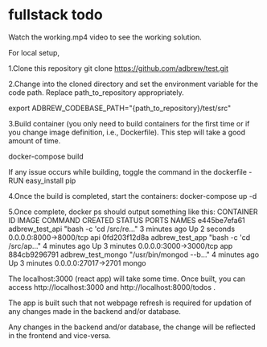 # fullstack todo
 

Watch the working.mp4 video to see the working solution.


For local setup, 

1.Clone this repository
git clone https://github.com/adbrew/test.git


2.Change into the cloned directory and set the environment variable for the code path. Replace path_to_repository appropriately.

export ADBREW_CODEBASE_PATH="{path_to_repository}/test/src"


3.Build container (you only need to build containers for the first time or if you change image definition, i.e., Dockerfile). This step will take a good amount of time.

docker-compose build

If any issue occurs while building, toggle the command in the dockerfile - RUN easy_install pip


4.Once the build is completed, start the containers:
docker-compose up -d


5.Once complete, docker ps should output something like this:
CONTAINER ID   IMAGE               COMMAND                  CREATED         STATUS         PORTS                      NAMES
e445be7efa61   adbrew_test_api     "bash -c 'cd /src/re…"   3 minutes ago   Up 2 seconds   0.0.0.0:8000->8000/tcp     api
0fd203f12d8a   adbrew_test_app     "bash -c 'cd /src/ap…"   4 minutes ago   Up 3 minutes   0.0.0.0:3000->3000/tcp     app
884cb9296791   adbrew_test_mongo   "/usr/bin/mongod --b…"   4 minutes ago   Up 3 minutes   0.0.0.0:27017->2701        mongo

The localhost:3000 (react app) will take some time.
Once built, you can access http://localhost:3000 and http://localhost:8000/todos .

The app is built such that not webpage refresh is required for updation of any changes made in the backend and/or database.

Any changes in the backend and/or database, the change will be reflected in the frontend and vice-versa.
